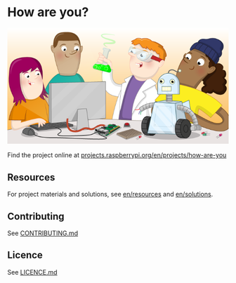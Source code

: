 # How are you?

![how-are-you](banner.png)

Find the project online at [projects.raspberrypi.org/en/projects/how-are-you](https://projects.raspberrypi.org/en/projects/how-are-you)

## Resources
For project materials and solutions, see [en/resources](https://github.com/raspberrypilearning/how-are-you/tree/master/en/resources) and [en/solutions](https://github.com/raspberrypilearning/how-are-you/tree/master/en/solutions).

## Contributing
See [CONTRIBUTING.md](CONTRIBUTING.md)

## Licence
 See [LICENCE.md](LICENCE.md)
